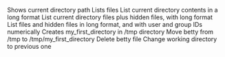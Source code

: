 Shows current directory path
Lists files
List current directory contents in a long format
List current directory files plus hidden files, with long format
List files and hidden files in long format, and with user and group IDs numerically
Creates my_first_directory in /tmp directory
Move betty from /tmp to /tmp/my_first_directory
Delete betty file
Change working directory to previous one
